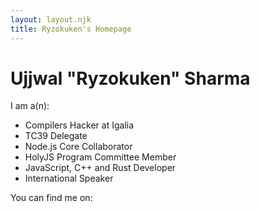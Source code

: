 ```yaml
---
layout: layout.njk
title: Ryzokuken's Homepage
---
```


# Ujjwal "Ryzokuken" Sharma

I am a(n):

- Compilers Hacker at Igalia
- TC39 Delegate
- Node.js Core Collaborator
- HolyJS Program Committee Member
- JavaScript, C++ and Rust Developer
- International Speaker

You can find me on:

<ul id="social">
  <li><a href="https://twitter.com/ryzokuken/"><span class="icon-twitter"></span></a></li>
  <li><a href="https://github.com/ryzokuken"><span class="icon-github"></span></a></li>
  <li><a href="https://www.linkedin.com/in/ryzokuken"><span class="icon-linkedin"></span></a></li>
  <li><a href="mailto:usharma1998@gmail.com"><span class="icon-envelop"></span></a></li>
</ul>

<link rel="stylesheet" href="/css/style.css">

<style>
  ul#social>li {
    font-size: 3rem;
    margin: 1rem;
    transition: all 0.2s ease-in-out;
  }

  ul#social>li:hover {
    color: dodgerblue;
  }

  ul#social {
    display: flex;
    list-style: none;
    padding: 0;
    justify-content: center;
  }

  ul#social a {
    text-decoration: none;
  }
</style>
